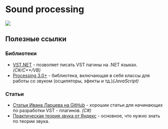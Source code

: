 # Sound processing
![](http://www.ducksters.com/science/sound.png)
## Полезные ссылки
### Библиотеки
* [VST.NET](https://vstnet.codeplex.com/) - позволяет писать VST пагины на .NET языках. *(C#/C++/VB)*
* [Processing 3.0+](https://processing.org) - библиотека, включающая в себя классы для работы со звуком (осциляторы, эфекты и тд.)*(JavaScript)*
### Статьи
* [Статьи Ивана Ларцева на GitHub](https://habrahabr.ru/users/lis355/topics/) - хорошии статьи для начинающих по разработки VST - плагинов. *(C#)*
* [Практическая теория звука от Яндекс](https://habrahabr.ru/company/yandex/blog/270765/) - основное, что нужно знать по теории звука.
